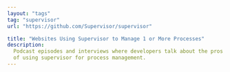 ```yaml
---
layout: "tags"
tag: "supervisor"
url: "https://github.com/Supervisor/supervisor"

title: "Websites Using Supervisor to Manage 1 or More Processes"
description:
  Podcast episodes and interviews where developers talk about the pros and cons
  of using supervisor for process management.
---
```


